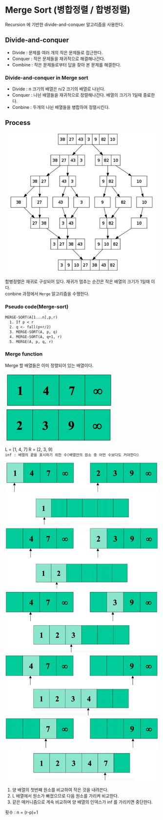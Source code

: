 # Merge Sort (병합정렬 / 합병정렬)

Recursion 에 기반한 divide-and-conquer 알고리즘을 사용한다.

## Divide-and-conquer

* Divide : 문제를 여러 개의 작은 문제들로 접근한다.
* Conquer : 작은 문제들을 재귀적으로 해결해나간다. 
* Combine : 작은 문제들로부터 답을 찾아 본 문제를 해결한다.

### Divide-and-conquer in Merge sort

* Divide : n 크기의 배열은 n/2 크기의 배열로 나뉜다.
* Conquer : 나뉜 배열들을 재귀적으로 정렬해나간다. 배열의 크기가 1일때 종료한다.
* Conbine : 두개의 나뉜 배열들을 병합하여 정렬시킨다.

## Process

![merge_flow](../../image/merge_flow.png)

합병정렬은 재귀로 구성되어 있다. 재귀가 멈추는 순간은 작은 배열의 크기가 1일때 이다.  
conbine 과정에서 `Merge` 알고리즘을 수행한다.

### Pseudo code(Merge-sort)
```
MERGE-SORT(A[1...n],p,r)
  1. If p < r
  2. q <- fall(p+r/2)
  3. MERGE-SORT(A, p, q)
  4. MERGE-SORT(A, q+1, r)
  5. MERGE(A, p, q, r)
```

### Merge function

Merge 할 배열들은 이미 정렬되어 있는 배열이다.

![l](../../image/merge_l.png)
![r](../../image/merge_r.png)

L = [1, 4, 7] R = [2, 3, 9]  
`inf : 배열의 끝을 표시하기 위한 수(배열안의 원소 중 어떤 수보다도 커야한다)`

![merge1](../../image/merge1.png)
![merge2](../../image/merge2.png)
![merge3](../../image/merge3.png)
![merge4](../../image/merge4.png)
![merge5](../../image/merge5.png)

1. 양 배열의 첫번째 원소를 비교하여 작은 것을 내려쓴다.
2. L 배열에서 원소가 빠졌으므로 다음 원소를 가리켜 비교한다.
3. 같은 매커니즘으로 계속 비교하며 양 배열의 인덱스가 inf 를 가리키면 중단한다.

횟수 : n = (r-p)+1
